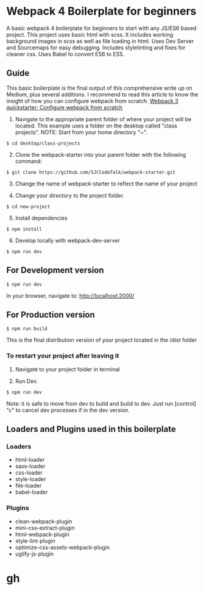 # Webpack 4 Boilerplate for beginners
A basic webpack 4 boilerplate for beginners to start with any JS/ES6 based project. This project uses basic html with scss. It includes working background images in scss as well as file loading in html. Uses Dev Server and Sourcemaps for easy debugging. Includes stylelinting and fixes for cleaner css. Uses Babel to convert ES6 to ES5. 
<br>
## Guide
This basic boilerplate is the final output of this comprehensive write up on Medium, plus several additions. I recommend to read this article to know the insight of how you can configure webpack from scratch.
[Webpack 3 quickstarter: Configure webpack from scratch](https://medium.com/@nirjhor123/webpack-3-quickstarter-configure-webpack-from-scratch-30a6c394038a)
<br>
1. Navigate to the appropriate parent folder of where your project will be located. This example uses a folder on the desktop called "class projects". NOTE: Start from your home directory "~".

```
$ cd desktop/class-projects
```

2. Clone the webpack-starter into your parent folder with the following command:

```
$ git clone https://github.com/SJCCodeTalk/webpack-starter.git
```
3. Change the name of webpack-starter to reflect the name of your project

4. Change your directory to the project folder. 

```
$ cd new-project
```

5. Install dependencies

```
$ npm install
```


6.  Develop locally with webpack-dev-server

```
$ npm run dev
```

## For Development version

```
$ npm run dev
```

In your browser, navigate to: [http://localhost:2000/](http://localhost:2000/)

## For Production version

```
$ npm run build
```
This is the final distribution version of your project located in the /dist folder

### To restart your project after leaving it

1. Navigate to your project folder in terminal

2. Run Dev. 

```
$ npm run dev
```

Note: it is safe to move from dev to build and build to dev. Just run [control] "c" to cancel dev processes if in the dev version.
 
## Loaders and Plugins used in this boilerplate

### Loaders
* html-loader
* sass-loader
* css-loader
* style-loader
* file-loader
* babel-loader

### Plugins
* clean-webpack-plugin
* mini-css-extract-plugin
* html-webpack-plugin
* style-lint-plugin
* optimize-css-assets-webpack-plugin
* uglify-js-plugin

# gh
